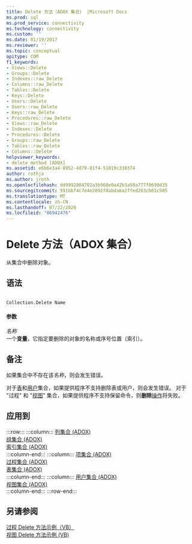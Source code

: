 ```yaml
---
title: Delete 方法（ADOX 集合） |Microsoft Docs
ms.prod: sql
ms.prod_service: connectivity
ms.technology: connectivity
ms.custom: ''
ms.date: 01/19/2017
ms.reviewer: ''
ms.topic: conceptual
apitype: COM
f1_keywords:
- Views::Delete
- Groups::Delete
- Indexes::raw_Delete
- Columns::raw_Delete
- Tables::Delete
- Keys::Delete
- Users::Delete
- Users::raw_Delete
- Keys::raw_Delete
- Procedures::raw_Delete
- Views::raw_Delete
- Indexes::Delete
- Procedures::Delete
- Groups::raw_Delete
- Tables::raw_Delete
- Columns::Delete
helpviewer_keywords:
- delete method [ADOX]
ms.assetid: e6b6e3a4-8952-4d79-81f4-51019c338374
author: rothja
ms.author: jroth
ms.openlocfilehash: dd9992804702a3b968e0a42b3a50a777f0690d35
ms.sourcegitcommit: 591bbf4c7e4e2092f8abda6a2ffed263cb61c585
ms.translationtype: MT
ms.contentlocale: zh-CN
ms.lasthandoff: 07/22/2020
ms.locfileid: "86942476"
---
```

# <a name="delete-method-adox-collections"></a>Delete 方法（ADOX 集合）
从集合中删除对象。  
  
## <a name="syntax"></a>语法  
  
```  
  
Collection.Delete Name  
```  
  
#### <a name="parameters"></a>参数  
 *名称*  
 一个**变量**，它指定要删除的对象的名称或序号位置（索引）。  
  
## <a name="remarks"></a>备注  
 如果集合中不存在该*名称*，则会发生错误。  
  
 对于[表](../../../ado/reference/adox-api/tables-collection-adox.md)和[用户](../../../ado/reference/adox-api/users-collection-adox.md)集合，如果提供程序不支持删除表或用户，则会发生错误。 对于 "过程" 和 "[视图](../../../ado/reference/adox-api/views-collection-adox.md)" 集合，如果提供程序不支持保留命令，则**删除**[操作](../../../ado/reference/adox-api/procedures-collection-adox.md)将失败。  
  
## <a name="applies-to"></a>应用到  

:::row:::
    :::column:::
        [列集合 (ADOX)](../../../ado/reference/adox-api/columns-collection-adox.md)  
        [组集合 (ADOX)](../../../ado/reference/adox-api/groups-collection-adox.md)  
        [索引集合 (ADOX)](../../../ado/reference/adox-api/indexes-collection-adox.md)  
    :::column-end:::
    :::column:::
        [项集合 (ADOX)](../../../ado/reference/adox-api/keys-collection-adox.md)  
        [过程集合 (ADOX)](../../../ado/reference/adox-api/procedures-collection-adox.md)  
        [表集合 (ADOX)](../../../ado/reference/adox-api/tables-collection-adox.md)  
    :::column-end:::
    :::column:::
        [用户集合 (ADOX)](../../../ado/reference/adox-api/users-collection-adox.md)  
        [视图集合 (ADOX)](../../../ado/reference/adox-api/views-collection-adox.md)  
    :::column-end:::
:::row-end:::

## <a name="see-also"></a>另请参阅  
 [过程 Delete 方法示例（VB）](../../../ado/reference/adox-api/procedures-delete-method-example-vb.md)   
 [视图 Delete 方法示例 (VB)](../../../ado/reference/adox-api/views-delete-method-example-vb.md)
